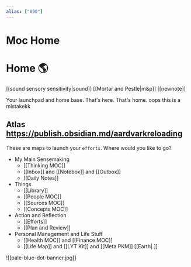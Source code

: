 ```yaml
---
alias: ["000"]
---
```

# Moc Home

# Home 🌎

[[sound sensory sensitivity|sound]]
[[Mortar and Pestle|m&p]]
[[newnote]]

Your launchpad and home base. That's here. That's home. oops this is a mistakekk

## Atlas https://publish.obsidian.md/aardvarkreloading
These are maps to launch your `efforts`. Where would you like to go?

- My Main Sensemaking
	- [[Thinking MOC]]
	- [[Inbox]] and [[Notebox]] and [[Outbox]]
	- [[Daily Notes]]
-  Things
	- [[Library]]
	- [[People MOC]]
	- [[Sources MOC]]
	- [[Concepts MOC]]
- Action and Reflection
	- [[Efforts]]
	- [[Plan and Review]]
- Personal Management and Life Stuff
	- [[Health MOC]] and [[Finance MOC]]
	- [[Life Map]] and [[LYT Kit]] and [[Meta PKM]] [[Earth|.]]

![[pale-blue-dot-banner.jpg]]

